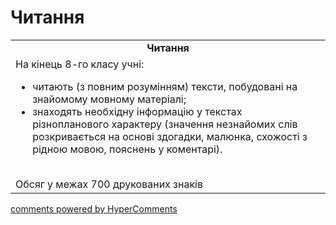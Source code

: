 <div id="hypercomments_widget" class="js-hypercomments-widget invisible"></div>

# Читання

<table>
  <tr>
    <td align="center"><b>Читання</b></td>
  </tr>
<td style="vertical-align:top !important;">
На кінець 8-го класу учні:
<ul>
<li>читають (з повним розумінням) тексти, побудовані на знайомому мовному матеріалі;</li>
<li>знаходять необхідну інформацію у текстах різнопланового характеру (значення незнайомих слів розкривається на основі здогадки, малюнка, схожості з рідною мовою, пояснень у коментарі).</li>
</ul>
<br>
Обсяг у межах 700 друкованих знаків
</td>
</table>

<div class="js-hypercomments-container">
    <a href="http://hypercomments.com" class="hc-link" title="comments widget">comments powered by HyperComments</a>
</div>